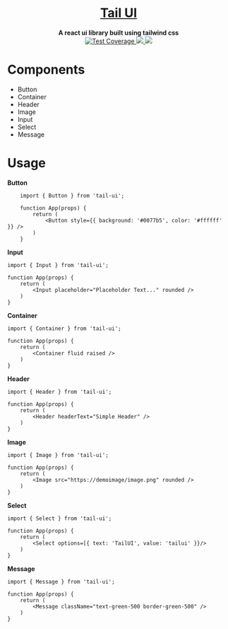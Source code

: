 <div align="center">
    <a href="http://react-simple-boilerplate.surge.sh/">
        <h1>Tail UI</h1>
    </a>
</div>

<div align="center">
    <strong>A react ui library built using tailwind css</strong>
    <br />
    <div>
        <!-- travis -->
        <a href="https://travis-ci.com/github/udaypydi/tail-ui">
            <img src="https://api.travis-ci.com/udaypydi/tail-ui.svg" alt="Test Coverage" />
        </a>
        <!-- Mit License -->
        <a href="https://github.com/udaypydi/tail-ui/blob/master/LICENSE">
            <img src="https://img.shields.io/github/license/udaypydi/tail-ui">
        </a>
        <!-- Pr's -->
        <a href="https://github.com/udaypydi/tail-ui/blob/master/CONTRIBUTING.md"> 
        <img src="https://img.shields.io/badge/PRs-welcome-blueviolet.svg">
        </a>
    </div>
</div>

<div align="left">
    <h1>Components</h1>
    <ul>
        <li>Button</li>
        <li>Container</li>
        <li>Header</li>
        <li>Image</li>
        <li>Input</li>
        <li>Select</li>
        <li>Message</li>
    </ul>
</div>

<div align="left">
    <h1>Usage</h1>
        <strong>Button</strong>
        <br />

        import { Button } from 'tail-ui';

        function App(props) {
            return (
                <Button style={{ background: '#0077b5', color: '#ffffff' }} />
            )
        }


<strong>Input</strong>
    <br />

    import { Input } from 'tail-ui';

    function App(props) {
        return (
            <Input placeholder="Placeholder Text..." rounded />
        )
    }

<strong>Container</strong>
    <br />

    import { Container } from 'tail-ui';

    function App(props) {
        return (
            <Container fluid raised />
        )
    }

<strong>Header</strong>
    <br />

    import { Header } from 'tail-ui';

    function App(props) {
        return (
            <Header headerText="Simple Header" />
        )
    }

<strong>Image</strong>
    <br />

    import { Image } from 'tail-ui';

    function App(props) {
        return (
            <Image src="https://demoimage/image.png" rounded />
        )
    }

<strong>Select</strong>
    <br />

    import { Select } from 'tail-ui';

    function App(props) {
        return (
            <Select options=[{ text: 'TailUI', value: 'tailui' }}/>
        )
    }
</div>

<strong>Message</strong>
    <br />

    import { Message } from 'tail-ui';

    function App(props) {
        return (
            <Message className="text-green-500 border-green-500" />
        )
    }
</div>